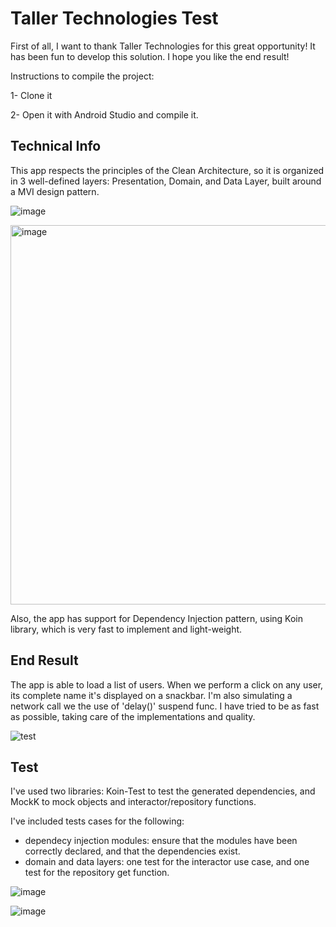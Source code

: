 # Taller Technologies Test
First of all, I want to thank Taller Technologies for this great opportunity! It has been fun to develop this solution.
I hope you like the end result!

Instructions to compile the project:

1- Clone it

2- Open it with Android Studio and compile it.

## Technical Info
This app respects the principles of the Clean Architecture, so it is organized in 3 well-defined layers: Presentation, Domain, and Data Layer, built around a MVI design pattern.

![image](https://github.com/ivanbarto/kotlin-repos/assets/66323499/2923aaf4-ba7d-4b07-9c54-a89aa4b011c7)

<img width="607" alt="image" src="https://github.com/user-attachments/assets/2d55b605-513a-40ea-b5d0-a1ac2efed5d6" />


Also, the app has support for Dependency Injection pattern, using Koin library, which is very fast to implement and light-weight.

## End Result
The app is able to load a list of users. When we perform a click on any user, its complete name it's displayed on a snackbar. I'm also simulating a network call we the use of 'delay()' suspend func.
I have tried to be as fast as possible, taking care of the implementations and quality.

![test](https://github.com/user-attachments/assets/b895c7d8-ffed-4cdf-a704-964d985f1f35)

## Test
I've used two libraries: Koin-Test to test the generated dependencies, and MockK to mock objects and interactor/repository functions.

I've included tests cases for the following:
- dependecy injection modules: ensure that the modules have been correctly declared, and that the dependencies exist.
- domain and data layers: one test for the interactor use case, and one test for the repository get function.

![image](https://github.com/user-attachments/assets/09ef2686-3191-43aa-96dc-aa6aa1829358)

![image](https://github.com/user-attachments/assets/50b3226b-30bc-4b69-96b8-706dbe35d4b2)




